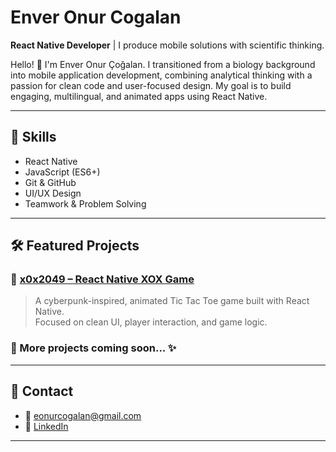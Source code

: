 # Enver Onur Cogalan

**React Native Developer** | I produce mobile solutions with scientific thinking.

Hello! 👋 I'm Enver Onur Çoğalan. I transitioned from a biology background into mobile application development, combining analytical thinking with a passion for clean code and user-focused design. My goal is to build engaging, multilingual, and animated apps using React Native.

---

## 🚀 Skills
- React Native
- JavaScript (ES6+)
- Git & GitHub
- UI/UX Design
- Teamwork & Problem Solving

---

## 🛠️ Featured Projects

### 🔹 [x0x2049 – React Native XOX Game](https://github.com/Enver-Onur-Cogalan/XOX-2049)
> A cyberpunk-inspired, animated Tic Tac Toe game built with React Native.  
> Focused on clean UI, player interaction, and game logic.

### 🔹 More projects coming soon... ✨

---

## 💬 Contact
- 📧 eonurcogalan@gmail.com  
- 💼 [LinkedIn](https://www.linkedin.com/in/onurcogalan/)

---
